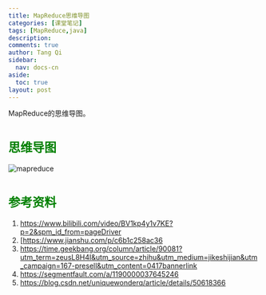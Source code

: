 ```yaml
---
title: MapReduce思维导图
categories: [课堂笔记]
tags: [MapReduce,java]
description: 
comments: true
author: Tang Qi
sidebar:
  nav: docs-cn
aside:
  toc: true
layout: post
---
```


MapReduce的思维导图。

<!--more-->

# <font face="黑体" color=green size=5>思维导图</font>

![mapreduce](https://github.com/iqgnat/iqgnat.github.io/raw/master/assets/images/2021-04-21-MapReduce_mindmap/MapReduce.png)


# <font face="黑体" color=green size=5>参考资料</font>

1.  https://www.bilibili.com/video/BV1kp4y1v7KE?p=2&spm_id_from=pageDriver
2.  [https://www.jianshu.com/p/c6b1c258ac36
3.  https://time.geekbang.org/column/article/90081?utm_term=zeusL8H4I&utm_source=zhihu&utm_medium=jikeshijian&utm_campaign=167-presell&utm_content=0417bannerlink
4.  https://segmentfault.com/a/1190000037645246
5.  https://blog.csdn.net/uniquewonderq/article/details/50618366

